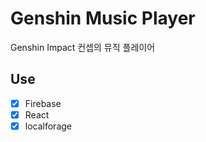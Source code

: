 # Genshin Music Player

Genshin Impact 컨셉의 뮤직 플레이어

## Use

- [x] Firebase
- [x] React
- [x] localforage
